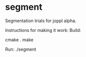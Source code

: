 segment
=======

Segmentation trials for joppl alpha.

Instructions for making it work:
Build:

cmake .
make

Run:
./segment <inputfilename> <outputfilename>
